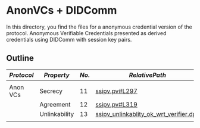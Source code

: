 # AnonVCs + DIDComm

In this directory, you find the files for a anonymous credential version of the protocol. Anonymous Verifiable Credentials presented as derived credentials using DIDComm with session key pairs.

## Outline

$Protocol$ | $Property$ | $No.$ | $Relative Path$ | $OK$ | $Attack$ 
---|---|---|---|---|---
|||||
Anon VCs | Secrecy | 11 | [ssipv.pv#L297](ssipv.pv#L297) |  [x]  | [ ]
 | | Agreement | 12 | [ssipv.pv#L319](ssipv.pv#L319) |  [x]  | [ ]
| | Unlinkability | 13 | [ssipv_unlinkablity_ok_wrt_verifier.dps](ssipv_unlinkablity_ok_wrt_verifier.dps) |  [x]  | [ ]
|||||
